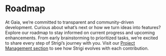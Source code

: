 # Roadmap

At Gaia, we’re committed to transparent and community-driven development. Curious about what’s next or how we turn ideas into features? Explore our roadmap to stay informed on current progress and upcoming enhancements. From early brainstorming to prioritized tasks, we’re excited to share every step of Strigi’s journey with you. Visit our [Project Management section](https://github.com/9aia/strigi/blob/main/CONTRIBUTING.md#project-management) to see how Strigi evolves with each contribution.
